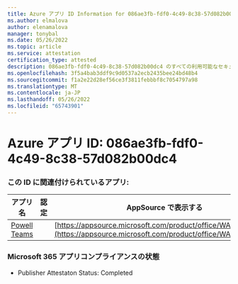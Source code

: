 ```yaml
---
title: Azure アプリ ID Information for 086ae3fb-fdf0-4c49-8c38-57d082b00dc4
ms.author: elmalova
author: elenamalova
manager: tonybal
ms.date: 05/26/2022
ms.topic: article
ms.service: attestation
certification_type: attested
description: 086ae3fb-fdf0-4c49-8c38-57d082b00dc4 のすべての利用可能なセキュリティとコンプライアンス情報。
ms.openlocfilehash: 3f5a4bab3ddf9c9d0537a2ecb2435bee24bd48b4
ms.sourcegitcommit: f1a2e22d28ef56ce3f3811febbbf8c7054797a98
ms.translationtype: MT
ms.contentlocale: ja-JP
ms.lasthandoff: 05/26/2022
ms.locfileid: "65743901"
---
```

# <a name="azure-app-id-086ae3fb-fdf0-4c49-8c38-57d082b00dc4"></a>Azure アプリ ID: 086ae3fb-fdf0-4c49-8c38-57d082b00dc4


### <a name="apps-associated-with-this-id"></a>この ID に関連付けられているアプリ:
| **アプリ名** | **認定** | **AppSource で表示する** |
|--------------|---------------|-----------------------|
| [Powell Teams](../forward/WA200001585.md) |  | [https://appsource.microsoft.com/product/office/WA200001585](https://appsource.microsoft.com/product/office/WA200001585) |

### <a name="microsoft-365-app-compliance-status"></a>Microsoft 365 アプリコンプライアンスの状態
- Publisher Attestaton Status: Completed
